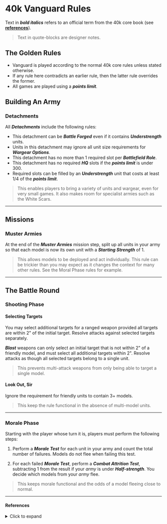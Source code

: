 # 40k Vanguard Rules

Text in ***bold italics*** refers to an official term from the 40k core book (see [**references**](https://github.com/JoshuaCarter/Vanguard-40k/blob/main/VanguardCoreRules.md#references)).
> Text in quote-blocks are designer notes.

## The Golden Rules

- Vanguard is played according to the normal 40k core rules unless stated otherwise.
- If any rule here contradicts an earlier rule, then the latter rule overrides the former.
- All games are played using a ***points limit***.

## Building An Army

### Detachments

All ***Detachments*** include the following rules:

- This detachment can be ***Battle Forged*** even if it contains ***Understrength*** units.
- Units in this detachment may ignore all unit size requirements for ***Wargear Options***.
- This detachment has no more than 1 required slot per ***Battlefield Role***.
- This detachment has no required ***HQ*** slots if the ***points limit*** is under 300.
- Required slots can be filled by an ***Understrength*** unit that costs at least 1/4 of the ***points limit***.

> This enables players to bring a variety of units and wargear, even for very small games. It also makes room for specialist armies such as the White Scars.

---

## Missions

### Muster Armies

At the end of the ***Muster Armies*** mission step, split up all units in your army so that each model is now its own unit with a ***Starting Strength*** of 1.

> This allows models to be deployed and act individually. This rule can be trickier than you may expect as it changes the context for many other rules. See the Moral Phase rules for example.

---

## The Battle Round

### Shooting Phase

#### Selecting Targets

You may select additional targets for a ranged weapon provided all targets are within 2" of the initial target. Resolve attacks against selected targets separately.

***Blast*** weapons can only select an initial target that is not within 2" of a friendly model, and must select all additional targets within 2". Resolve attacks as though all selected targets belong to a single unit.

> This prevents multi-attack weapons from only being able to target a single model.

#### Look Out, Sir

Ignore the requirement for friendly units to contain 3+ models.

> This keep the rule functional in the absence of multi-model units.

---

### Morale Phase

Starting with the player whose turn it is, players must perform the following steps:

1. Perform a ***Morale Test*** for each unit in your army and count the total number of failures. Models do not flee when failing this test.

1. For each failed ***Morale Test***, perform a ***Combat Attrition Test***, subtracting 1 from the result if your *army* is under ***Half-strength***. You decide which models from your *army* flee.

> This keeps morale functional and the odds of a model fleeing close to normal.

---

#### References

<details>
  <summary>Click to expand</summary>

---

You can find these terms in the 40k "Core Book" on the pages listed.

| Term | Page |
| --- | --- |
| ***Battlefield Role*** | 247 |
| ***Battle Forged*** | 244 |
| ***Blast*** | 218 |
| ***Combat Attrition Test*** | 233 |
| ***Detachment*** | 246 |
| ***Half-strength*** | 201 |
| ***HQ*** | 247 |
| ***Look Out, Sir*** | 219 |
| ***Morale Test*** | 233 |
| ***Muster Armies*** | 236 |
| ***Points Limit*** | 241 |
| ***Selecting Targets*** | 216 |
| ***Starting Strength*** | 201 |
| ***Understrength*** | 241 |
| ***Unit Coherency*** | 198 |
| ***Unit Name*** | 202 |
| ***Visible*** | 216 |
| ***Wargear Options*** | 203 |
</details>
